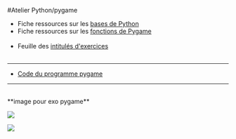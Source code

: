 #Atelier Python/pygame

* Fiche ressources sur les [bases de Python](ressourcesBasePython.md)
* Fiche ressources sur les [fonctions de Pygame](ressourcesPygame.md)
</br></br>
* Feuille des [intitulés d'exercices](j1/exoJour1.md)
</br></br>
***


* [Code du programme pygame](j1/pygame.py)


***
</br>
**image pour exo pygame**

![](https://autre.space/ressources/ateliers/pygame/image.png)

![](https://autre.space/ressources/ateliers/pygame/fond.png)
